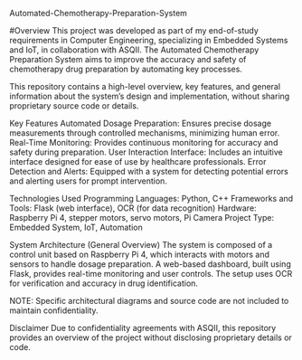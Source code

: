 Automated-Chemotherapy-Preparation-System

#Overview This project was developed as part of my end-of-study requirements in Computer Engineering, specializing in Embedded Systems and IoT, in collaboration with ASQII. The Automated Chemotherapy Preparation System aims to improve the accuracy and safety of chemotherapy drug preparation by automating key processes.

This repository contains a high-level overview, key features, and general information about the system’s design and implementation, without sharing proprietary source code or details.

Key Features
Automated Dosage Preparation: Ensures precise dosage measurements through controlled mechanisms, minimizing human error.
Real-Time Monitoring: Provides continuous monitoring for accuracy and safety during preparation.
User Interaction Interface: Includes an intuitive interface designed for ease of use by healthcare professionals.
Error Detection and Alerts: Equipped with a system for detecting potential errors and alerting users for prompt intervention.

Technologies Used
Programming Languages: Python, C++
Frameworks and Tools: Flask (web interface), OCR (for data recognition)
Hardware: Raspberry Pi 4, stepper motors, servo motors, Pi Camera
Project Type: Embedded System, IoT, Automation

System Architecture (General Overview)
The system is composed of a control unit based on Raspberry Pi 4, which interacts with motors and sensors to handle dosage preparation. A web-based dashboard, built using Flask, provides real-time monitoring and user controls. The setup uses OCR for verification and accuracy in drug identification.

NOTE: Specific architectural diagrams and source code are not included to maintain confidentiality.

Disclaimer
Due to confidentiality agreements with ASQII, this repository provides an overview of the project without disclosing proprietary details or code.
